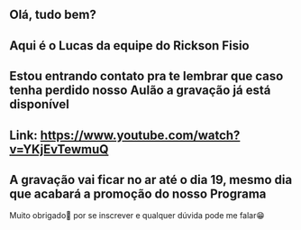 Olá, tudo bem?
-
Aqui é o Lucas da equipe do Rickson Fisio
-
Estou entrando contato pra te lembrar que caso tenha perdido nosso Aulão a gravação já está disponível
-
Link: https://www.youtube.com/watch?v=YKjEvTewmuQ
-
A gravação vai ficar no ar até o dia 19, mesmo dia que acabará a promoção do nosso Programa 
-
Muito obrigado🙏 por se inscrever e qualquer dúvida pode me falar😁